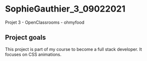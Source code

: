 # SophieGauthier_3_09022021
Projet 3 - OpenClassrooms - ohmyfood

## Project goals

This project is part of my course to become a full stack developer. It focuses on CSS animations. 

